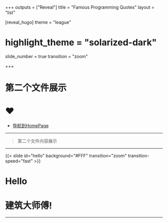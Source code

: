 +++
outputs = ["Reveal"]
title = "Famous Programming Quotes"
layout = "list"

[reveal_hugo]
theme = "league"
# highlight_theme = "solarized-dark"
slide_number = true
transition = "zoom"

+++
# 第二个文件展示
# ❤️
- [导航到HomePage](/#/)
---

> 第二个文件内容展示

---

{{< slide id="hello" background="#FFF" transition="zoom" transition-speed="fast" >}}

# Hello 

# 建筑大师傅!

---